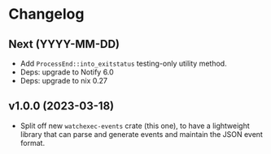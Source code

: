 # Changelog

## Next (YYYY-MM-DD)

- Add `ProcessEnd::into_exitstatus` testing-only utility method.
- Deps: upgrade to Notify 6.0
- Deps: upgrade to nix 0.27

## v1.0.0 (2023-03-18)

- Split off new `watchexec-events` crate (this one), to have a lightweight library that can parse
  and generate events and maintain the JSON event format.
